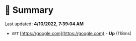 # 📖 Summary
Last updated: **4/10/2022, 7:39:04 AM**

- `GET` [https://google.com](https://google.com) - **Up** (118ms)
